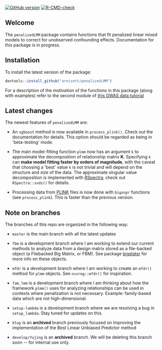 <!-- badges: start -->
[![GitHub version](https://img.shields.io/static/v1?label=GitHub&message=1.0.1&color=blue&logo=github)](https://github.com/areisett/penalizedLMM)
[![R-CMD-check](https://github.com/areisett/penalizedLMM/workflows/R-CMD-check/badge.svg)](https://github.com/areisett/penalizedLMM/actions)
<!-- badges: end -->

## Welcome 

The `penalizedLMM` package contains functions that fit penalized linear mixed models to correct for unobserved confounding effects. Documentation for this package is in progress. 


## Installation 

To install the latest version of the package: 

```r
devtools::install_github("areisett/penalizedLMM")
```

For a description of the motivation of the functions in this package (along with examples) refer to the second module of [this GWAS data tutorial](https://pbreheny.github.io/adv-gwas-tutorial/index.html)

## Latest changes 

The newest features of `penalizedLMM` are: 

  - An `xgboost` method is now available in `process_plink()`. Check out the documentation for details. This option should be regarded as being in 'beta-testing' mode.
  
  - The main model-fitting function `plmm` now has an argument `k` to approximate the decomposition of relationship matrix $\mathbf{K}$. Specifying `k` can **make model fitting faster by orders of magnitude**, with the caveat that choosing a 'best' value `k` is not trivial and will depend on the structure and size of the data. The approximate singular value decomposition is implemented with [RSpectra](https://github.com/yixuan/RSpectra); check out `RSpectra::svds()` for details.  

  - Processing data from [PLINK](https://www.cog-genomics.org/plink/1.9/) files is now done with `bigsnpr` functions (see `process_plink`). This is faster than the previous version. 
  
## Note on branches 

The branches of this repo are organized in the following way: 

  - `master` is the main branch with all the latest updates

  - `fbm` is a development branch where I am working to extend our current methods to analyze data from a design matrix stored as a file-backed object (a Filebacked Big Matrix, or FBM). See package [bigstatsr](https://privefl.github.io/bigstatsr/) for more info on these objects. 

  - `mfdr` is a development branch where I am working to create an `mfdr()` method for `plmm` objects. See `ncvreg::mfdr()` for inspiration. 

  - `fam_lmm` is a development branch where I am thinking about how the framework `plmm()` uses for analyzing relationships can be used in contexts where penalization is not necessary. Example: family-based data which are not high-dimensional. 

  - `setup-lambda` is a development branch where we are resolving a bug in `setup_lambda`. Stay tuned for updates on this. 
  
  - `blup` is an **archived** branch previously focused on improving the implementation of the Best Linear Unbiased Predictor method 
  
  - `develop/Yujing` is an **archived** branch. We will be deleting this branch soon -- for internal use only. 
